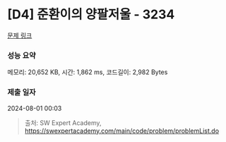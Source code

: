 # [D4] 준환이의 양팔저울 - 3234 

[문제 링크](https://swexpertacademy.com/main/code/problem/problemDetail.do?contestProbId=AWAe7XSKfUUDFAUw) 

### 성능 요약

메모리: 20,652 KB, 시간: 1,862 ms, 코드길이: 2,982 Bytes

### 제출 일자

2024-08-01 00:03



> 출처: SW Expert Academy, https://swexpertacademy.com/main/code/problem/problemList.do